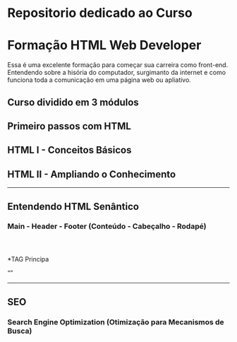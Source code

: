 # Repositorio dedicado ao Curso
# Formação HTML Web Developer


Essa é uma excelente formação para começar sua carreira como front-end.
Entendendo sobre a hisória do computador, surgimanto da internet e como funciona toda a comunicação em uma página web ou apliativo.


## Curso dividido em 3 módulos

## Primeiro passos com HTML
## HTML I  - Conceitos Básicos
## HTML II - Ampliando o Conhecimento

-----------------------------------

## Entendendo HTML Senântico
### Main - Header - Footer (Conteúdo - Cabeçalho - Rodapé)

<header></header>
<main></main>  *TAG Principa
<footer></footer>

<aside></aside>
<section></section>
<nav></nav>

<article></article>
<blockquote></blockquote>
<q></q>

<figure></figure>
<figcapture></figcapture>
<picture></picture>

-----------------------------------

## SEO
### Search Engine Optimization (Otimização para Mecanismos de Busca)


